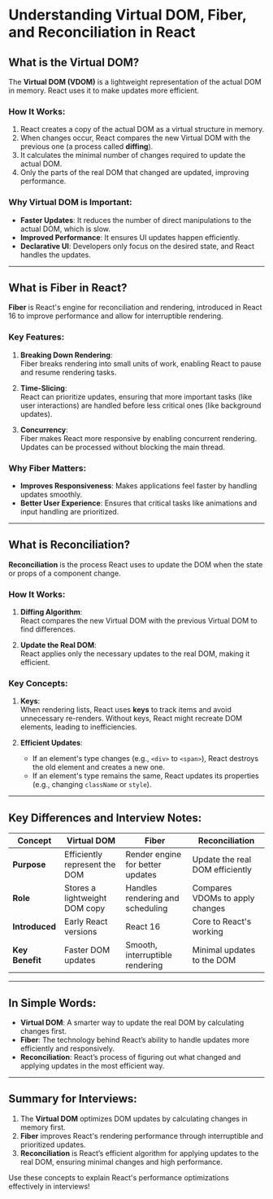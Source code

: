 # Understanding Virtual DOM, Fiber, and Reconciliation in React

## What is the Virtual DOM?

The **Virtual DOM (VDOM)** is a lightweight representation of the actual DOM in memory. React uses it to make updates more efficient.

### How It Works:
1. React creates a copy of the actual DOM as a virtual structure in memory.
2. When changes occur, React compares the new Virtual DOM with the previous one (a process called **diffing**).
3. It calculates the minimal number of changes required to update the actual DOM.
4. Only the parts of the real DOM that changed are updated, improving performance.

### Why Virtual DOM is Important:
- **Faster Updates**: It reduces the number of direct manipulations to the actual DOM, which is slow.
- **Improved Performance**: It ensures UI updates happen efficiently.
- **Declarative UI**: Developers only focus on the desired state, and React handles the updates.

---

## What is Fiber in React?

**Fiber** is React's engine for reconciliation and rendering, introduced in React 16 to improve performance and allow for interruptible rendering.

### Key Features:
1. **Breaking Down Rendering**:  
   Fiber breaks rendering into small units of work, enabling React to pause and resume rendering tasks.
   
2. **Time-Slicing**:  
   React can prioritize updates, ensuring that more important tasks (like user interactions) are handled before less critical ones (like background updates).

3. **Concurrency**:  
   Fiber makes React more responsive by enabling concurrent rendering. Updates can be processed without blocking the main thread.

### Why Fiber Matters:
- **Improves Responsiveness**: Makes applications feel faster by handling updates smoothly.
- **Better User Experience**: Ensures that critical tasks like animations and input handling are prioritized.

---

## What is Reconciliation?

**Reconciliation** is the process React uses to update the DOM when the state or props of a component change.

### How It Works:
1. **Diffing Algorithm**:  
   React compares the new Virtual DOM with the previous Virtual DOM to find differences.
   
2. **Update the Real DOM**:  
   React applies only the necessary updates to the real DOM, making it efficient.

### Key Concepts:
1. **Keys**:  
   When rendering lists, React uses **keys** to track items and avoid unnecessary re-renders. Without keys, React might recreate DOM elements, leading to inefficiencies.

2. **Efficient Updates**:  
   - If an element's type changes (e.g., `<div>` to `<span>`), React destroys the old element and creates a new one.
   - If an element's type remains the same, React updates its properties (e.g., changing `className` or `style`).

---

## Key Differences and Interview Notes:

| **Concept**   | **Virtual DOM**                     | **Fiber**                       | **Reconciliation**             |
|----------------|-------------------------------------|----------------------------------|---------------------------------|
| **Purpose**    | Efficiently represent the DOM       | Render engine for better updates| Update the real DOM efficiently|
| **Role**       | Stores a lightweight DOM copy       | Handles rendering and scheduling| Compares VDOMs to apply changes|
| **Introduced** | Early React versions               | React 16                        | Core to React's working        |
| **Key Benefit**| Faster DOM updates                 | Smooth, interruptible rendering | Minimal updates to the DOM     |

---

## In Simple Words:
- **Virtual DOM**: A smarter way to update the real DOM by calculating changes first.
- **Fiber**: The technology behind React’s ability to handle updates more efficiently and responsively.
- **Reconciliation**: React’s process of figuring out what changed and applying updates in the most efficient way.

---

## Summary for Interviews:
1. The **Virtual DOM** optimizes DOM updates by calculating changes in memory first.
2. **Fiber** improves React's rendering performance through interruptible and prioritized updates.
3. **Reconciliation** is React’s efficient algorithm for applying updates to the real DOM, ensuring minimal changes and high performance.

Use these concepts to explain React's performance optimizations effectively in interviews!
